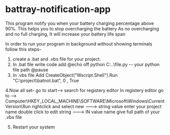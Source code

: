 # battray-notification-app
  This program notify you when your battery charging percentage above 90%.
  This helps you to stop overcharging the battery
  As no overcharging and no full charging, It will increase your battery life span


In order to run your program in background without showing terminals 
follow this steps-

1. create a .bat and .vbs file for your project.
2. In .bat file write code
          add @echo off
          python C:\..\file.py    -- your python file path
          @pause
3. In .vbs file
          Add CreateObject("Wscript.Shell").Run "C:\project\batnot.bat", 0 , True

4.Now all set-
     go to 
        start--> search for registery editor
        In registery editor go to --> Computer\HKEY_LOCAL_MACHINE\SOFTWARE\Microsoft\Windows\CurrentVersion\Run
        rightclick and select new ---> string value enter your project name
        double click to edit string ---> IN value name give full path of your .vbs file

5. Restart your system
